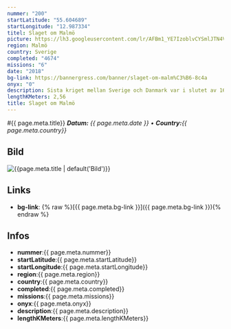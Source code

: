 ```yaml
---
nummer: "200"
startLatitude: "55.604689"
startLongitude: "12.987334"
titel: Slaget om Malmö
picture: https://lh3.googleusercontent.com/lr/AFBm1_YE7IzoblvCYSmlJTN4VXMwpKNH6NsMwl3s4mZ1Q6V8MV3uxkHven6Wqg9uteKyeNWOIjUyIRFbkD-SEl05-XGIx6E1MFEHMoUA2AGF8xx-uDiNzUeaWR1fI6XP9tOlGWOOsq1w_XrKrq4aojE-f62NAgngdbcOMg834Ly7bD4gguFK9RGYiIU3LZZw8HCRidoz4ogZGbFVCz4hg5daehIb2C68akmDMk-4yggX6rG7qhAG6gteezbSVKqf9j2mIrwki9WAEcAVx2rRat_JjWcHKTCC2YoJ-D2Q_AD9pOudbKZlSOWJhYcxkSh5k6VOm5uKmTKjHOEkApzPxbmI5CVaYsN9D5OskkQZQATQPwwqd6-uCiyRvI8rdLvjeYXSe0j_97F3V4zXxlv8ZpTgzEZXjSW5VlXNXsPC21ZTR4Pvxm3cRgo2ArZoEma9Z415dKExqjRZHN-uuuZEIbIqiZh2ry0KPgbDvGs6ZvKVJ-d0BFXIRw2QZAizwNLqlu5y3Pv2eVzsDVjZVj54Av96Ipw2PsC8nBpfNKUUbSknFGB9FlzbmwQPaI1BOth_5Om45YqRE1kT18VWgRYjI32Z4JA2Rm-JkMWbgsjPYnjAxBKsej9p_mu_LrsJ6ygUmH0kbTg6NR1PlNbmo18NVC_7xLEEgCcjlRIi8pJufBHJIqjk09gsRnxkbqNJgSWws9icHLQChPqdJ-zrxucbtmU8fmF6LtHcoUAuy-g0eMb1I6OwZU3B7N-g7D5xTa2U7crJVvs8LusCmxxNvdWPKtUsFzg_eVynj-go5HYZ3zQrzGi7cwCT3MeknscBnTWpeKvhZ0U3aksBA2ZTEkLaocxbU8eQgQCJSf0
region: Malmö
country: Sverige
completed: "4674"
missions: "6"
date: "2018"
bg-link: https://bannergress.com/banner/slaget-om-malm%C3%B6-8c4a
onyx: "0"
description: Sista kriget mellan Sverige och Danmark var i slutet av 1600-talet. Då hade det krigats  till och från i ett par hundra år om Skåne.  Bild av 1658 när Karl X Gustav besöker nya staden. Not 24/7!
lengthKMeters: 2,56
title: Slaget om Malmö
---
```


#{{ page.meta.title}}
_**Datum:** {{ page.meta.date }} • **Country:**{{ page.meta.country}}_

## Bild
![{{page.meta.title | default('Bild')}}]({{page.meta.picture}})

## Links
- **bg-link**: {% raw %}[{{ page.meta.bg-link }}]({{ page.meta.bg-link }}){% endraw %}

## Infos
- **nummer**:{{ page.meta.nummer}}
- **startLatitude**:{{ page.meta.startLatitude}}
- **startLongitude**:{{ page.meta.startLongitude}}
- **region**:{{ page.meta.region}}
- **country**:{{ page.meta.country}}
- **completed**:{{ page.meta.completed}}
- **missions**:{{ page.meta.missions}}
- **onyx**:{{ page.meta.onyx}}
- **description**:{{ page.meta.description}}
- **lengthKMeters**:{{ page.meta.lengthKMeters}}

